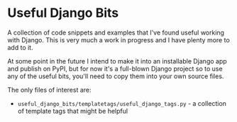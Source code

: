 # Useful Django Bits

A collection of code snippets and examples that I've found useful working with Django. This is very much a work in
progress and I have plenty more to add to it.

At some point in the future I intend to make it into an installable Django app and publish on PyPI, but for now it's a
full-blown Django project so to use any of the useful bits, you'll need to copy them into your own source files.

The only files of interest are:
- `useful_django_bits/templatetags/useful_django_tags.py` - a collection of template tags that might be helpful
